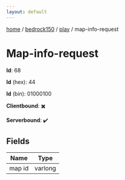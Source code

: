```yaml
---
layout: default
---
```


[home](/)  /  [bedrock150](/protocol/bedrock150)  /  [play](/protocol/bedrock150/play)  /  map-info-request

# Map-info-request

**Id**: 68

**Id** (hex): 44

**Id** (bin): 01000100

**Clientbound**: ✖️

**Serverbound**: ✔️

## Fields

Name | Type
---|---
map id | varlong

